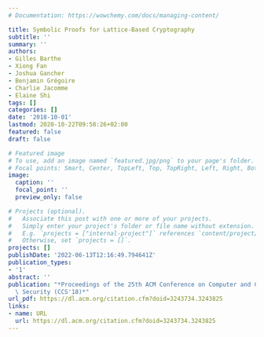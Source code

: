 ```yaml
---
# Documentation: https://wowchemy.com/docs/managing-content/

title: Symbolic Proofs for Lattice-Based Cryptography
subtitle: ''
summary: ''
authors:
- Gilles Barthe
- Xiong Fan
- Joshua Gancher
- Benjamin Grégoire
- Charlie Jacomme
- Elaine Shi
tags: []
categories: []
date: '2018-10-01'
lastmod: 2020-10-22T09:58:26+02:00
featured: false
draft: false

# Featured image
# To use, add an image named `featured.jpg/png` to your page's folder.
# Focal points: Smart, Center, TopLeft, Top, TopRight, Left, Right, BottomLeft, Bottom, BottomRight.
image:
  caption: ''
  focal_point: ''
  preview_only: false

# Projects (optional).
#   Associate this post with one or more of your projects.
#   Simply enter your project's folder or file name without extension.
#   E.g. `projects = ["internal-project"]` references `content/project/deep-learning/index.md`.
#   Otherwise, set `projects = []`.
projects: []
publishDate: '2022-06-13T12:16:49.794641Z'
publication_types:
- '1'
abstract: ''
publication: "*Proceedings of the 25th ACM Conference on Computer and Communications\
  \ Security (CCS'18)*"
url_pdf: https://dl.acm.org/citation.cfm?doid=3243734.3243825
links:
- name: URL
  url: https://dl.acm.org/citation.cfm?doid=3243734.3243825
---
```

